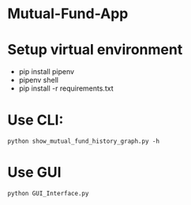 # Mutual-Fund-App

# Setup virtual environment
- pip install pipenv
- pipenv shell
- pip install -r requirements.txt


# Use CLI:
`python show_mutual_fund_history_graph.py -h`

# Use GUI
`python GUI_Interface.py`


